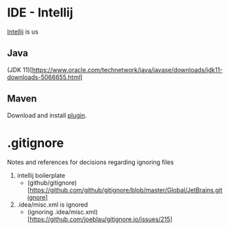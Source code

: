 # IDE - Intellij

[Intellij](https://plugins.jetbrains.com/) is us

## Java

(JDK 11)[https://www.oracle.com/technetwork/java/javase/downloads/jdk11-downloads-5066655.html]

## Maven

Download and install [plugin](https://plugins.jetbrains.com/plugin/1166-maven-2-integration).

# .gitignore

Notes and references for decisions regarding ignoring files

1. intellij boilerplate
	- (github/gitignore)[https://github.com/github/gitignore/blob/master/Global/JetBrains.gitignore]
2. .idea/misc.xml is ignored
	- (ignoring .idea/misc.xml)[https://github.com/joeblau/gitignore.io/issues/215]
